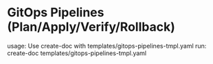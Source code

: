 # GitOps Pipelines (Plan/Apply/Verify/Rollback)

usage: Use create-doc with templates/gitops-pipelines-tmpl.yaml
run: create-doc templates/gitops-pipelines-tmpl.yaml
